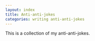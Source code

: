 ```yaml
---
layout: index
title: Anti-anti-jokes
categories: writing anti-anti-jokes
---
```


This is a collection of my anti-anti-jokes.
